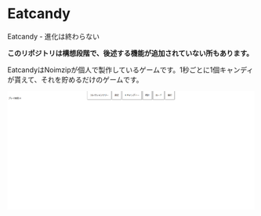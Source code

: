 # Eatcandy
Eatcandy - 進化は終わらない

**このリポジトリは構想段階で、後述する機能が追加されていない所もあります。**

EatcandyはNoimzipが個人で製作しているゲームです。1秒ごとに1個キャンディが貰えて、それを貯めるだけのゲームです。

![2023/12/30時点の初期テスト](./readme01.png)

